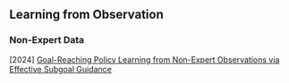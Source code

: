 ## Learning from Observation

### Non-Expert Data

[2024] [Goal-Reaching Policy Learning from Non-Expert Observations via Effective Subgoal Guidance](https://arxiv.org/abs/2409.03996)